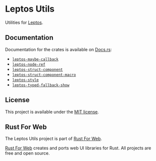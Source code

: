 # Leptos Utils

Utilities for [Leptos](https://leptos.dev/).

## Documentation

Documentation for the crates is available on [Docs.rs](https://docs.rs/):

-   [`leptos-maybe-callback`](https://docs.rs/leptos-maybe-callback/latest/leptos_maybe_callback/)
-   [`leptos-node-ref`](https://docs.rs/leptos-node-ref/latest/leptos_node_ref/)
-   [`leptos-struct-component`](https://docs.rs/leptos-struct-component/latest/leptos_struct_component/)
-   [`leptos-struct-component-macro`](https://docs.rs/leptos-struct-component-macro/latest/leptos_struct_component_macro/)
-   [`leptos-style`](https://docs.rs/leptos-style/latest/leptos_style/)
-   [`leptos-typed-fallback-show`](https://docs.rs/leptos-typed-fallback-show/latest/leptos_typed_fallback_show/)

## License

This project is available under the [MIT license](LICENSE.md).

## Rust For Web

The Leptos Utils project is part of [Rust For Web](https://github.com/RustForWeb).

[Rust For Web](https://github.com/RustForWeb) creates and ports web UI libraries for Rust. All projects are free and open source.
